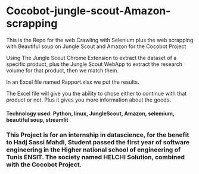 # Cocobot-jungle-scout-Amazon-scrapping

This is the Repo for the web Crawling with Selenium plus the web scrapping with Beautiful soup on Jungle Scout and Amazon for the Cocobot Project

Using The Jungle Scout Chrome Extension to extract the dataset of a specific product, plus the Jungle Scout WebApp to extract the research volume for that product, then we match them.

In an Excel file named Rapport.xlsx we put the results.

The Excel file will give you the ability to chose either to continue with that product or not. Plus it gives you more information about the goods.

#### Technology used: Python, linux, JungleScout, Amazon, selemium, beautiful soup, streamlit

### This Project is for an internship in datascience, for the benefit to Hadj Sassi Mahdi, Student passed the first year of software engineering in the Higher national school of engineering of Tunis ENSIT. The society named HELCHI Solution, combined with the Cocobot Project.
